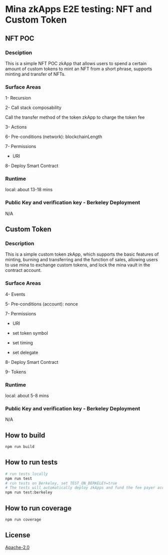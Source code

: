 # Mina zkApps E2E testing: NFT and Custom Token

## NFT POC

### Desciption

This is a simple NFT POC zkApp that allows users to spend a certain amount of custom tokens to mint an NFT from a short phrase, supports minting and transfer of NFTs.

### Surface Areas

1- Recursion

2- Call stack composability

Call the transfer method of the token zkApp to charge the token fee

3- Actions

6- Pre-conditions (network): blockchainLength

7- Permissions

- URI

8- Deploy Smart Contract

### Runtime

local: about 13-18 mins

### Public Key and verification key - Berkeley Deployment

N/A

## Custom Token

### Description

This is a simple custom token zkApp, which supports the basic features of minting, burning and transferring and the function of sales, allowing users to use mina to exchange custom tokens, and lock the mina vault in the contract account.

### Surface Areas

4- Events

5- Pre-conditions (account): nonce

7- Permissions

- URI

- set token symbol

- set timing

- set delegate

8- Deploy Smart Contract

9- Tokens

### Runtime

local: about 5-8 mins

### Public Key and verification key - Berkeley Deployment

N/A

## How to build

```sh
npm run build
```

## How to run tests

```sh
# run tests locally
npm run test
# run tests on Berkeley, set TEST_ON_BERKELEY=true
# The tests will automatically deploy zkApps and fund the fee payer account
npm run test:berkeley
```

## How to run coverage

```sh
npm run coverage
```

## License

[Apache-2.0](LICENSE)

